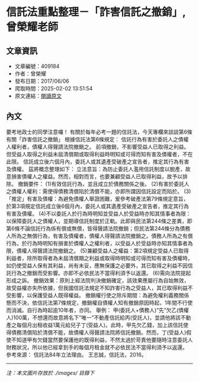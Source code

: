 # 信託法重點整理－「詐害信託之撤銷」,曾榮耀老師

## 文章資訊
- 文章編號：409184
- 作者：曾榮耀
- 發布日期：2017/06/06
- 爬取時間：2025-02-02 13:51:54
- 原文連結：[閱讀原文](https://real-estate.get.com.tw/Columns/detail.aspx?no=409184)

## 內文
要考地政士的同學注意囉！
有關於每年必考一題的信託法，今天專欄來談談第6條有關「詐害信託之撤銷」
根據信託法第6條規定：
信託行為有害於委託人之債權人權利者，債權人得聲請法院撤銷之。
前項撤銷，不影響受益人已取得之利益。但受益人取得之利益未屆清償期或取得利益時明知或可得而知有害及債權者，不在此限。
信託成立後六個月內，委託人或其遺產受破產之宣告者，推定其行為有害及債權。
茲將概念整理如下：
立法意旨：為防止委託人濫用信託制度以脫產，故意損害債權人之權益。然而，相對而言，也要兼顧受益人已取得利益，故予以排除。
撤銷要件：
(1)有效信託行為，並且成立於債務關係之後。
(2)有害於委託人之債權人權利：需使得債務清償陷於清償不能，亦即所謂因信託設定而陷於。
(3)「推定」有害及債權：為避免債權人舉證困難，爰參考破產法第79條規定意旨，於第3項規定信託成立後6個月內，委託人或其遺產受破產之宣告者，推定其行為有害及債權。
(4)不以委託人於行為時明知並受益人於受益時亦知其情事者為限：以保障委託人之債權人，並期導信託制度於正軌。此即與民法第244條之差異，即第6條不論信託行為係有償或無償，皆得聲請法院撤銷；但民法第244條分為債務人所為之無償行為，有害及債權者，債權人得聲請法院撤銷之。債務人所為之有償行為，於行為時明知有損害於債權人之權利者，以受益人於受益時亦知其情事者為限，債權人得聲請法院撤銷之。
(5)兼顧受益人之權益：第2項規定受益人已取得利益者，除所取得者為未屆清償期之利益或取得時明知或可得而知有害及債權時，如仍使受益人保有其利益，尚有未妥，應無保護之必要外，其已取得之利益不因信託行為之撤銷而受影響。亦即不必依民法不當得利須予以返還。
(6)需向法院提起形成之訴。
撤銷效果：原則上經法院判決撤銷確定，該效果應屬行為自始無效，故受益權亦失所依據，但我國信託法規定不知詐害行為之受益人，其已取得利益不受影響，以保護受益人既得權益。
撤銷權行使之除斥期間：為避免權利義務關係懸而不決，依信託法第7條規定，撤銷權自債權人知有撤銷原因時起，1年間不行使而消滅。自行為時起逾10年者，亦同。
舉例：
甲(委託人+債務人)”先”欠乙(債權人)100萬，不想還而故意將名下”唯一”不動產信託給丙(受託人)，並請他將該不動產之每個月出租收益1萬元給兒子丁(受益人)。此時，甲先欠乙錢，加上該信託使得債務清償陷於清償不能，故債權人得聲請法院將信託撤銷。然而，丁(受益人)假使不知道甲有欠錢當然要保護他的既得利益，不然太過於苛責他要隨時注意委託人財務狀況，所以他已經拿到手的每個月租金就不必依民法不當得利須予以返還。
參考來源：
信託法84年立法理由。
王志誠，信託法，2016。

---
*注：本文圖片存放於 ./images/ 目錄下*
